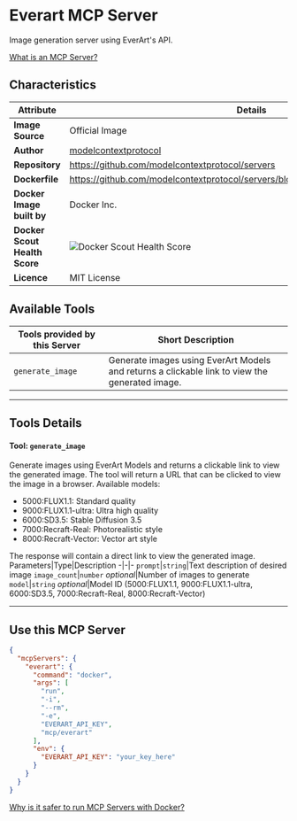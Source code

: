 # Everart MCP Server

Image generation server using EverArt's API.

[What is an MCP Server?](https://www.anthropic.com/news/model-context-protocol)

## Characteristics
Attribute|Details|
|-|-|
**Image Source**|Official Image
|**Author**|[modelcontextprotocol](https://github.com/modelcontextprotocol)
**Repository**|https://github.com/modelcontextprotocol/servers
**Dockerfile**|https://github.com/modelcontextprotocol/servers/blob/2025.4.6/src/everart/Dockerfile
**Docker Image built by**|Docker Inc.
**Docker Scout Health Score**| ![Docker Scout Health Score](https://api.scout.docker.com/v1/policy/insights/org-image-score/badge/mcp/everart)
**Licence**|MIT License

## Available Tools
Tools provided by this Server|Short Description
-|-
`generate_image`|Generate images using EverArt Models and returns a clickable link to view the generated image.|

---
## Tools Details

#### Tool: **`generate_image`**
Generate images using EverArt Models and returns a clickable link to view the generated image. The tool will return a URL that can be clicked to view the image in a browser. Available models:
- 5000:FLUX1.1: Standard quality
- 9000:FLUX1.1-ultra: Ultra high quality
- 6000:SD3.5: Stable Diffusion 3.5
- 7000:Recraft-Real: Photorealistic style
- 8000:Recraft-Vector: Vector art style

The response will contain a direct link to view the generated image.
Parameters|Type|Description
-|-|-
`prompt`|`string`|Text description of desired image
`image_count`|`number` *optional*|Number of images to generate
`model`|`string` *optional*|Model ID (5000:FLUX1.1, 9000:FLUX1.1-ultra, 6000:SD3.5, 7000:Recraft-Real, 8000:Recraft-Vector)

---
## Use this MCP Server

```json
{
  "mcpServers": {
    "everart": {
      "command": "docker",
      "args": [
        "run",
        "-i",
        "--rm",
        "-e",
        "EVERART_API_KEY",
        "mcp/everart"
      ],
      "env": {
        "EVERART_API_KEY": "your_key_here"
      }
    }
  }
}
```

[Why is it safer to run MCP Servers with Docker?](https://www.docker.com/blog/the-model-context-protocol-simplifying-building-ai-apps-with-anthropic-claude-desktop-and-docker/)
